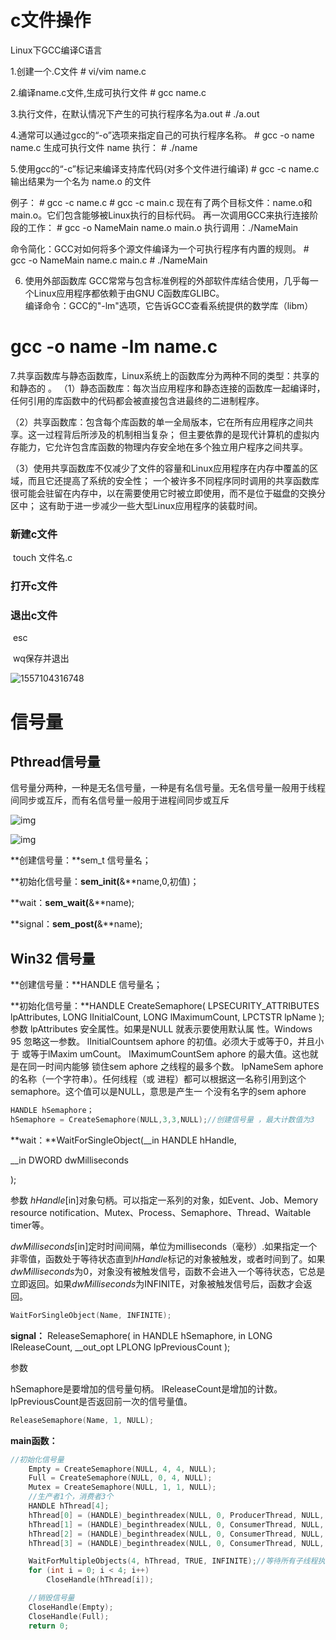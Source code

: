 # c文件操作

Linux下GCC编译C语言

1.创建一个.C文件
	# vi/vim  name.c

2.编译name.c文件,生成可执行文件
	# gcc name.c

3.执行文件，在默认情况下产生的可执行程序名为a.out
	# ./a.out

4.通常可以通过gcc的“-o”选项来指定自己的可执行程序名称。
	# gcc -o name name.c
  生成可执行文件 name 执行：
	# ./name


5.使用gcc的“-c”标记来编译支持库代码(对多个文件进行编译)
	# gcc -c name.c
  输出结果为一个名为 name.o 的文件

例子：	# gcc -c name.c
	# gcc -c main.c
	现在有了两个目标文件：name.o和main.o。它们包含能够被Linux执行的目标代码。
再一次调用GCC来执行连接阶段的工作： 
	# gcc -o NameMain name.o main.o
执行调用：./NameMain

命令简化：GCC对如何将多个源文件编译为一个可执行程序有内置的规则。 
	# gcc -o NameMain name.c main.c 
	# ./NameMain


6. 使用外部函数库 
    GCC常常与包含标准例程的外部软件库结合使用，几乎每一个Linux应用程序都依赖于由GNU C函数库GLIBC。	
    编译命令：GCC的"-lm"选项，它告诉GCC查看系统提供的数学库（libm）

  # gcc -o name -lm name.c


7.共享函数库与静态函数库，Linux系统上的函数库分为两种不同的类型：共享的和静态的 。
（1）静态函数库：每次当应用程序和静态连接的函数库一起编译时，任何引用的库函数中的代码都会被直接包含进最终的二进制程序。 

（2）共享函数库：包含每个库函数的单一全局版本，它在所有应用程序之间共享。这一过程背后所涉及的机制相当复杂；
但主要依靠的是现代计算机的虚拟内存能力，它允许包含库函数的物理内存安全地在多个独立用户程序之间共享。 

（3）使用共享函数库不仅减少了文件的容量和Linux应用程序在内存中覆盖的区域，而且它还提高了系统的安全性；
一个被许多不同程序同时调用的共享函数库很可能会驻留在内存中，以在需要使用它时被立即使用，而不是位于磁盘的交换分区中；
这有助于进一步减少一些大型Linux应用程序的装载时间。

 

 

### **新建c文件**

​	touch 文件名.c

### 打开c文件

### **退出c文件**

​	esc

​	wq保存并退出

![1557104316748](C:\Users\温莎公爵\AppData\Roaming\Typora\typora-user-images\1557104316748.png)

# 信号量

## Pthread信号量

信号量分两种，一种是无名信号量，一种是有名信号量。无名信号量一般用于线程间同步或互斥，而有名信号量一般用于进程间同步或互斥

![img](https://images2015.cnblogs.com/blog/1050425/201612/1050425-20161212212117401-1255553625.png)

![img](https://images2015.cnblogs.com/blog/1050425/201612/1050425-20161212212124073-1678149336.png)

**创建信号量：**sem_t 信号量名；

**初始化信号量：**sem_init(**&**name,0,初值)；

**wait：**sem_wait(**&**name);

**signal：**sem_post(**&**name);

## Win32 信号量

**创建信号量：**HANDLE 信号量名；

**初始化信号量：**HANDLE CreateSemaphore( LPSECURITY_ATTRIBUTES lpAttributes,
LONG lInitialCount,
LONG lMaximumCount,
LPCTSTR lpName
); 
参数
lpAttributes  安全属性。如果是NULL 就表示要使用默认属
性。Windows 95 忽略这一参数。
lInitialCountsem aphore 的初值。必须大于或等于0，并且小于
或等于lMaxim umCount。
lMaximumCountSem aphore 的最大值。这也就是在同一时间内能够
锁住sem aphore 之线程的最多个数。
lpNameSem aphore 的名称（一个字符串）。任何线程（或
进程）都可以根据这一名称引用到这个
semaphore。这个值可以是NULL，意思是产生一
个没有名字的sem aphore

```c
HANDLE hSemaphore；
hSemaphore = CreateSemaphore(NULL,3,3,NULL);//创建信号量 ，最大计数值为3
```

**wait：**WaitForSingleObject(__in HANDLE hHandle,

__in DWORD dwMilliseconds

);

参数																						*hHandle*[in]对象句柄。可以指定一系列的对象，如Event、Job、Memory resource notification、Mutex、Process、Semaphore、Thread、Waitable timer等。

*dwMilliseconds*[in]定时时间间隔，单位为milliseconds（毫秒）.如果指定一个非零值，函数处于等待状态直到*hHandle*标记的对象被触发，或者时间到了。如果*dwMilliseconds*为0，对象没有被触发信号，函数不会进入一个等待状态，它总是立即返回。如果*dwMilliseconds*为INFINITE，对象被触发信号后，函数才会返回。

```c
WaitForSingleObject(Name, INFINITE);
```

**signal：**  ReleaseSemaphore(
    in      HANDLE hSemaphore,
    in      LONG lReleaseCount,
    __out_opt LPLONG lpPreviousCount
    );

参数

hSemaphore是要增加的信号量句柄。
lReleaseCount是增加的计数。
lpPreviousCount是否返回前一次的信号量值。  

```c
ReleaseSemaphore(Name, 1, NULL);
```

**main函数：**

```C
//初始化信号量
	Empty = CreateSemaphore(NULL, 4, 4, NULL);
	Full = CreateSemaphore(NULL, 0, 4, NULL);
	Mutex = CreateSemaphore(NULL, 1, 1, NULL);
	//生产者1个，消费者3个
	HANDLE hThread[4];
	hThread[0] = (HANDLE)_beginthreadex(NULL, 0, ProducerThread, NULL, 0, NULL);
	hThread[1] = (HANDLE)_beginthreadex(NULL, 0, ConsumerThread, NULL, 0, NULL);
	hThread[2] = (HANDLE)_beginthreadex(NULL, 0, ConsumerThread, NULL, 0, NULL);
	hThread[3] = (HANDLE)_beginthreadex(NULL, 0, ConsumerThread, NULL, 0, NULL);

	WaitForMultipleObjects(4, hThread, TRUE, INFINITE);//等待所有子线程执行完毕后再执行main函数
	for (int i = 0; i < 4; i++)
		CloseHandle(hThread[i]);

	//销毁信号量
	CloseHandle(Empty);
	CloseHandle(Full);
	return 0;
```

